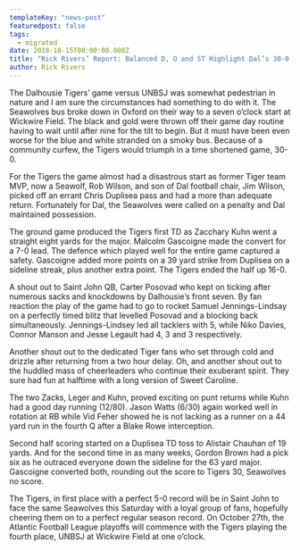```yaml
---
templateKey: "news-post"
featuredpost: false
tags:
  - migrated
date: 2018-10-15T00:00:00.000Z
title: "Rick Rivers’ Report: Balanced D, O and ST Highlight Dal’s 30-0 Victory"
author: Rick Rivers
---
```


The Dalhousie Tigers’ game versus UNBSJ was somewhat pedestrian in nature and I am sure the circumstances had something to do with it.  The Seawolves bus broke down in Oxford on their way to a seven o’clock start at Wickwire Field.  The black and gold were thrown off their game day routine having to wait until after nine for the tilt to begin.  But it must have been even worse for the blue and white stranded on a smoky bus.  Because of a community curfew, the Tigers would triumph in a time shortened game, 30-0.  

For the Tigers the game almost had a disastrous start as former Tiger team MVP, now a Seawolf, Rob Wilson, and son of Dal football chair, Jim Wilson, picked off an errant Chris Duplisea pass and had a more than adequate return.  Fortunately for Dal, the Seawolves were called on a penalty and Dal maintained possession.  

The ground game produced the Tigers first TD as Zacchary Kuhn went a straight eight yards for the major. Malcolm Gascoigne made the convert for a 7-0 lead.  The defence which played well for the entire game captured a safety.  Gascoigne added more points on a 39 yard strike from Duplisea on a sideline streak, plus another extra point.  The Tigers ended the half up 16-0.

A shout out to Saint John QB, Carter Posovad who kept on ticking after numerous sacks and knockdowns by Dalhousie’s front seven.  By fan reaction the play of the game had to go to rocket Samuel Jennings-Lindsay on a perfectly timed blitz that levelled Posovad and a blocking back simultaneously. Jennings-Lindsey led all tacklers with 5, while Niko Davies, Connor Manson and Jesse Legault had 4, 3 and 3 respectively.

Another shout out to the dedicated Tiger fans who set through cold and drizzle after returning from a two hour delay.  Oh, and another shout out to the huddled mass of cheerleaders who continue their exuberant spirit.  They sure had fun at halftime with a long version of Sweet Caroline.  

The two Zacks, Leger and Kuhn, proved exciting on punt returns while Kuhn had a good day running (12/80).  Jason Watts (6/30) again worked well in rotation at RB while Vid Feher showed he is not lacking as a runner on a 44 yard run in the fourth Q after a Blake Rowe interception.

Second half scoring started on a Duplisea TD toss to Alistair Chauhan of 19 yards.  And for the second time in as many weeks, Gordon Brown had a pick six as he outraced everyone down the sideline for the 63 yard major.  Gascoigne converted both, rounding out the score to Tigers 30, Seawolves no score.

The Tigers, in first place with a perfect 5-0 record will be in Saint John to face the same Seawolves this Saturday with a loyal group of fans, hopefully cheering them on to a perfect regular season record.  On October 27th, the Atlantic Football League playoffs will commence with the Tigers playing the fourth place, UNBSJ at Wickwire Field at one o’clock.
